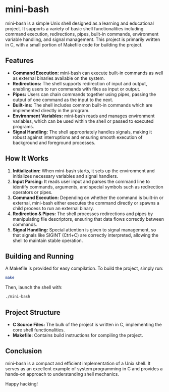 # mini-bash

mini-bash is a simple Unix shell designed as a learning and educational project. It supports a variety of basic shell functionalities including command execution, redirections, pipes, built-in commands, environment variable handling, and signal management. This project is primarily written in C, with a small portion of Makefile code for building the project.

## Features

- **Command Execution:** mini-bash can execute built-in commands as well as external binaries available on the system.
- **Redirections:** The shell supports redirection of input and output, enabling users to run commands with files as input or output.
- **Pipes:** Users can chain commands together using pipes, passing the output of one command as the input to the next.
- **Built-ins:** The shell includes common built-in commands which are implemented directly in the program.
- **Environment Variables:** mini-bash reads and manages environment variables, which can be used within the shell or passed to executed programs.
- **Signal Handling:** The shell appropriately handles signals, making it robust against interruptions and ensuring smooth execution of background and foreground processes.

## How It Works

1. **Initialization:** When mini-bash starts, it sets up the environment and initializes necessary variables and signal handlers.
2. **Input Parsing:** It reads user input and parses the command line to identify commands, arguments, and special symbols such as redirection operators or pipes.
3. **Command Execution:** Depending on whether the command is built-in or external, mini-bash either executes the command directly or spawns a child process to run an external binary.
4. **Redirection & Pipes:** The shell processes redirections and pipes by manipulating file descriptors, ensuring that data flows correctly between commands.
5. **Signal Handling:** Special attention is given to signal management, so that signals like SIGINT (Ctrl+C) are correctly interpreted, allowing the shell to maintain stable operation.

## Building and Running

A Makefile is provided for easy compilation. To build the project, simply run:

```bash
make
```

Then, launch the shell with:

```bash
./mini-bash
```

## Project Structure

- **C Source Files:** The bulk of the project is written in C, implementing the core shell functionalities.
- **Makefile:** Contains build instructions for compiling the project.

## Conclusion

mini-bash is a compact and efficient implementation of a Unix shell. It serves as an excellent example of system programming in C and provides a hands-on approach to understanding shell mechanics.

Happy hacking!